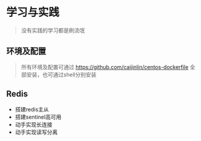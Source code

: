 # 学习与实践

> 没有实践的学习都是刷流氓

## 环境及配置

> 所有环境及配置可通过 https://github.com/caijinlin/centos-dockerfile 全部安装，也可通过shell分别安装

## Redis

- 搭建redis主从
- 搭建sentinel高可用
- 动手实现长连接 
- 动手实现读写分离
